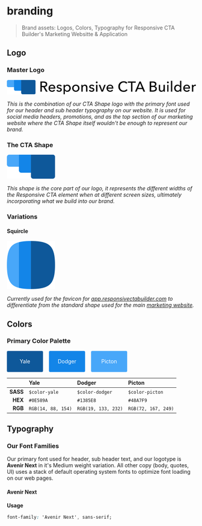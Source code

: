 # branding
> Brand assets: Logos, Colors, Typography for Responsive CTA Builder's Marketing Websitte & Application

## Logo

### Master Logo
![Wordmark](img/wordmark.svg)

_This is the combination of our CTA Shape logo with the primary font used for our header and sub header typography on our website. It is used for social media headers, promotions, and as the top section of our marketing website where the CTA Shape itself wouldn't be enough to represent our brand._

### The CTA Shape
![Logo Shape](img/logo.svg)

_This shape is the core part of our logo, it represents the different widths of the Responsive CTA element when at different screen sizes, ultimately incorporating what we build into our brand._

### Variations

#### Squircle
![Squircle](img/squircle.svg)

_Currently used for the favicon for [app.responsivectabuilder.com](https://app.responsivectabuilder.com) to differentiate from the standard shape used for the main [marketing website](https://www.responsivectabuilder.com)._

## Colors

### Primary Color Palette

<div style="display: flex; margin-bottom: 16px;">
  <div style="border-radius: 3px; height: 56px; width: 96px; background: #0E589A; display: flex; align-items: center; justify-content: center; color: #fff; margin-right: 16px;">Yale</div>
  <div style="border-radius: 3px; height: 56px; width: 96px; background: #1385E8; display: flex; align-items: center; justify-content: center; color: #fff; margin-right: 16px;">Dodger</div>
  <div style="border-radius: 3px; height: 56px; width: 96px; background: #48A7F9; display: flex; align-items: center; justify-content: center; color: #fff; margin-right: 16px;">Picton</div>
</div>

|        |Yale              |Dodger              |Picton             |
|-------:|:-----------------|:-------------------|:------------------|
|**SASS**|`$color-yale`     |`$color-dodger`     |`$color-picton`    |
|**HEX** |`#0E589A`         |`#1385E8`           |`#48A7F9`          |
|**RGB** |`RGB(14, 88, 154)`|`RGB(19, 133, 232)` |`RGB(72, 167, 249)`|

## Typography

### Our Font Families

Our primary font used for header, sub header text, and our logotype is **Avenir Next** in it's Medium weight variation. All other copy (body, quotes, UI) uses a stack of default operating system fonts to optimize font loading on our web pages.

#### Avenir Next

**Usage**
``` CSS
font-family: 'Avenir Next', sans-serif;
```